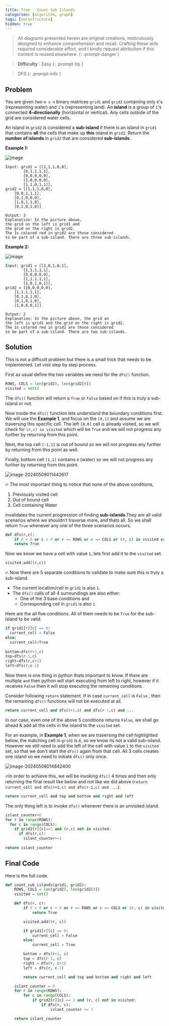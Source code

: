 ```yaml
---
title: Tree - Count Sub Islands
categories: [algorithm, graph]
tags: [datastructure]
hidden: true
---
```


> All diagrams presented herein are original creations, meticulously designed to enhance comprehension and recall. Crafting these aids required considerable effort, and I kindly request attribution if this content is reused elsewhere.
{: .prompt-danger }

> **Difficulty** :  Easy
{: .prompt-tip }

> DFS
{: .prompt-info }

## Problem

You are given two `m x n` binary matrices `grid1` and `grid2` containing only `0`'s (representing water) and `1`'s (representing land). An **island** is a group of `1`'s connected **4-directionally** (horizontal or vertical). Any cells outside of the grid are considered water cells.

An island in `grid2` is considered a **sub-island** if there is an island in `grid1` that contains **all** the cells that make up **this** island in `grid2`. Return the **number of islands** in `grid2` that are considered **sub-islands**.

**Example 1:**

![image](../assets/img/test1.png)

```
Input: grid1 = [[1,1,1,0,0],
		[0,1,1,1,1],
		[0,0,0,0,0],
		[1,0,0,0,0],
		[1,1,0,1,1]], 
grid2 = [[1,1,1,0,0],
	[0,0,1,1,1],
	[0,1,0,0,0],
	[1,0,1,1,0],
	[0,1,0,1,0]]
	
Output: 3
Explanation: In the picture above, 
the grid on the left is grid1 and 
the grid on the right is grid2.
The 1s colored red in grid2 are those considered
to be part of a sub-island. There are three sub-islands.
```

**Example 2:**

![image](../assets/img/testcasex2.png)

```
Input: grid1 = [[1,0,1,0,1],
		[1,1,1,1,1],
		[0,0,0,0,0],
		[1,1,1,1,1],
		[1,0,1,0,1]], 
grid2 = [[0,0,0,0,0],
	[1,1,1,1,1],
	[0,1,0,1,0],
	[0,1,0,1,0],
	[1,0,0,0,1]]
	
Output: 2 
Explanation: In the picture above, the grid on 
the left is grid1 and the grid on the right is grid2.
The 1s colored red in grid2 are those considered 
to be part of a sub-island. There are two sub-islands.
```

## Solution

This is not a difficult problem but there is a small trick that needs to be implemented. Let visit step by step process.

First as usual define the two variables we need for the `dfs()` function.

```python
ROWS, COLS = len(grid2), len(grid2[0])
visited = set()
```

The `dfs()` function will return a `True` or `False` based on if this is truly a sub-island or not.

Now inside the `dfs()` function lets understand the boundary conditions first. We will use the **Example 1**, and focus on the `[0,1]` and assume we are traversing this specific cell. The left `[0,0]` cell  is already visited, so we will check for `(r,c) in visited` which will be `True` and we will not progress any further by returning from this point.

Next, the top cell `[-1,1]` is out of bound so we will not progress any further by returning from this point as well.

Finally, bottom cell `[1,1]` contains `0` (water) so we will not progress any further by returning from this point. 

![image-20240508011442617](../assets/img/image-20240508011442617.png)

:fire: The most important thing to notice that none of the above conditions,

1. Previously visited cell
2. Out of bound cell
3. Cell containing Water

invalidates the current progression of finding **sub-islands**.They are all valid scenarios where we shouldn't traverse more, and thats all. So we shall return `True` whenever any one of the three scenarios occurs. 

```python
def dfs(r,c):
	if r < 0 or c < 0 or r == ROWS or c == COLS or (r, c) in visited or grid2[r][c] == 0:
    return True
```

Now we know we have a cell with value `1`, lets first add it to the `visited` set.

```python
visited.add((r,c))
```

:fire: Now there are 5 separate conditions to validate to make sure this is truly a sub-island.

- The current location/cell in `grid1` is also `1`.
- The `dfs()` calls of all 4 surroundings are also either:
  - One of the 3 base conditions and
  - Corresponding cell in `grid1` is also `1`

Here are the all five conditions. All of them needs to be `True` for the sub-island to be valid.

```python
if grid1[r][c] == 0:
  current_cell = False
else:
  current_cell=True
  
bottom=dfs(r+1,c)
top=dfs(r-1,c)
right=dfs(r,c+1)
left=dfs(r,c-1)
```

Now there is one thing in python thats important to know. If there are multiple `and` then python will start executing from left to right, however if it receives `False` then it will stop executing the remaining conditions. 

Consider following `return` statement. If in case `current_cell` is `False` , then the remaining `dfs()` functions will not be executed at all. 

```python
return current_cell and dfs(r+1,c) and dfs(r-1,c) and ...
```

In our case, even one of the above 5 conditions returns `False`, we shall go ahead & add all the cells in the island to the `visited` set.

For an example, in **Example 1**, when we are traversing the cell highlighted below, the matching cell in `grid1` is `0`, so we know its not a valid sub-island. However we still need to add the left of the cell with value `1` to the `visited`  set, so that we don't start the `dfs()` again from that cell.  All 3 cells creates one island so we need to initiate `dfs()` only once.

![image-20240508014842400](../assets/img/image-20240508014842400.png)

 :fire:In order to achieve this, we will be invoking `dfs()` 4 times and then only returning the final result like below and not like we did above (`return current_cell and dfs(r+1,c) and dfs(r-1,c) and ...`).

```python
return current_cell and top and bottom and right and left
```

The only thing left is to invoke `dfs()` whenever there is an unvisited island.

```python
islant_counter=0
for r in range(ROWS):
  for c in range(COLS):
    if grid2[r][c]==1 and (r,c) not in visited:
      if dfs(r,c):
        islant_counter+=1
        
return islant_counter
```



## Final Code

Here is the full code.

```python
def count_sub_islands(grid1, grid2):
    ROWS, COLS = len(grid2), len(grid2[0])
    visited = set()

    def dfs(r, c):
        if r < 0 or c < 0 or r == ROWS or c == COLS or (r, c) in visited or grid2[r][c] == 0:
            return True

        visited.add((r, c))

        if grid1[r][c] == 0:
            current_cell = False
        else:
            current_cell = True

        bottom = dfs(r+1, c)
        top = dfs(r-1, c)
        right = dfs(r, c+1)
        left = dfs(r, c-1)

        return current_cell and top and bottom and right and left

    islant_counter = 0
    for r in range(ROWS):
        for c in range(COLS):
            if grid2[r][c] == 1 and (r, c) not in visited:
                if dfs(r, c):
                    islant_counter += 1

    return islant_counter
```







